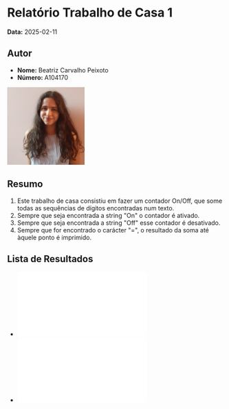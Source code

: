 # Relatório Trabalho de Casa 1

**Data:** 2025-02-11

## Autor

- **Nome:** Beatriz Carvalho Peixoto  
- **Número:** A104170  

![Fotografia de identificação](../foto_identificacao.png)

## Resumo
1. Este trabalho de casa consistiu em fazer um contador On/Off, que some todas as sequências de dígitos encontradas num texto.
2. Sempre que seja encontrada a string "On" o contador é ativado.
3. Sempre que seja encontrada a string "Off" esse contador é desativado.
4. Sempre que for encontrado o carácter "=", o resultado da soma até àquele ponto é imprimido.


## Lista de Resultados
- ![Ficheiro de input](input.txt)  
- ![Ficheiro de output](output.txt)
